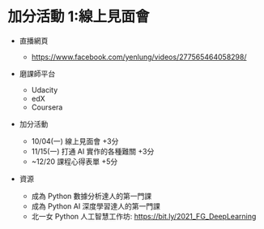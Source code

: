 加分活動 1:線上見面會
=========================

- 直播網頁
  - https://www.facebook.com/yenlung/videos/277565464058298/

- 磨課師平台
  - Udacity
  - edX
  - Coursera

- 加分活動
  - 10/04(一) 線上見面會 +3分
  - 11/15(一) 打通 AI 實作的各種難關 +3分
  - ~12/20 課程心得表單 +5分

- 資源
  - 成為 Python 數據分析達人的第一門課
  - 成為 Python AI 深度學習達人的第一門課
  - 北一女 Python 人工智慧工作坊: https://bit.ly/2021_FG_DeepLearning
